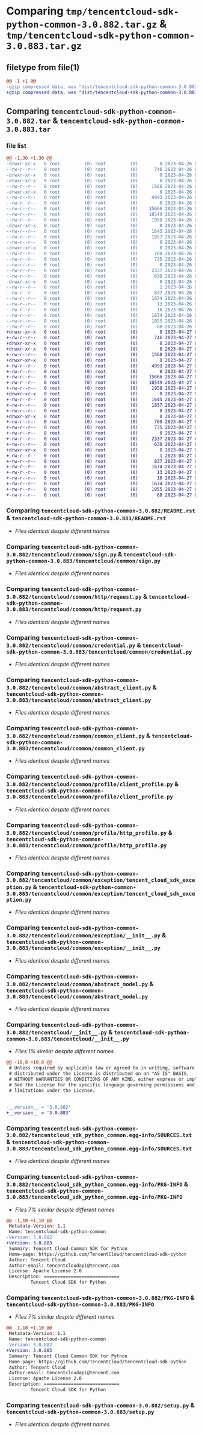 # Comparing `tmp/tencentcloud-sdk-python-common-3.0.882.tar.gz` & `tmp/tencentcloud-sdk-python-common-3.0.883.tar.gz`

## filetype from file(1)

```diff
@@ -1 +1 @@
-gzip compressed data, was "dist/tencentcloud-sdk-python-common-3.0.882.tar", last modified: Wed Apr 26 03:08:54 2023, max compression
+gzip compressed data, was "dist/tencentcloud-sdk-python-common-3.0.883.tar", last modified: Thu Apr 27 00:26:07 2023, max compression
```

## Comparing `tencentcloud-sdk-python-common-3.0.882.tar` & `tencentcloud-sdk-python-common-3.0.883.tar`

### file list

```diff
@@ -1,30 +1,30 @@
-drwxr-xr-x   0 root         (0) root         (0)        0 2023-04-26 03:08:54.000000 tencentcloud-sdk-python-common-3.0.882/
--rw-r--r--   0 root         (0) root         (0)      746 2023-04-26 03:08:54.000000 tencentcloud-sdk-python-common-3.0.882/README.rst
-drwxr-xr-x   0 root         (0) root         (0)        0 2023-04-26 03:08:54.000000 tencentcloud-sdk-python-common-3.0.882/tencentcloud/
-drwxr-xr-x   0 root         (0) root         (0)        0 2023-04-26 03:08:54.000000 tencentcloud-sdk-python-common-3.0.882/tencentcloud/common/
--rw-r--r--   0 root         (0) root         (0)     1568 2023-04-26 03:08:54.000000 tencentcloud-sdk-python-common-3.0.882/tencentcloud/common/sign.py
-drwxr-xr-x   0 root         (0) root         (0)        0 2023-04-26 03:08:54.000000 tencentcloud-sdk-python-common-3.0.882/tencentcloud/common/http/
--rw-r--r--   0 root         (0) root         (0)     4993 2023-04-26 03:08:54.000000 tencentcloud-sdk-python-common-3.0.882/tencentcloud/common/http/request.py
--rw-r--r--   0 root         (0) root         (0)        0 2023-04-26 03:08:54.000000 tencentcloud-sdk-python-common-3.0.882/tencentcloud/common/http/__init__.py
--rw-r--r--   0 root         (0) root         (0)    15666 2023-04-26 03:08:54.000000 tencentcloud-sdk-python-common-3.0.882/tencentcloud/common/credential.py
--rw-r--r--   0 root         (0) root         (0)    18549 2023-04-26 03:08:54.000000 tencentcloud-sdk-python-common-3.0.882/tencentcloud/common/abstract_client.py
--rw-r--r--   0 root         (0) root         (0)     1958 2023-04-26 03:08:54.000000 tencentcloud-sdk-python-common-3.0.882/tencentcloud/common/common_client.py
-drwxr-xr-x   0 root         (0) root         (0)        0 2023-04-26 03:08:54.000000 tencentcloud-sdk-python-common-3.0.882/tencentcloud/common/profile/
--rw-r--r--   0 root         (0) root         (0)     1645 2023-04-26 03:08:54.000000 tencentcloud-sdk-python-common-3.0.882/tencentcloud/common/profile/client_profile.py
--rw-r--r--   0 root         (0) root         (0)     1857 2023-04-26 03:08:54.000000 tencentcloud-sdk-python-common-3.0.882/tencentcloud/common/profile/http_profile.py
--rw-r--r--   0 root         (0) root         (0)        0 2023-04-26 03:08:54.000000 tencentcloud-sdk-python-common-3.0.882/tencentcloud/common/profile/__init__.py
-drwxr-xr-x   0 root         (0) root         (0)        0 2023-04-26 03:08:54.000000 tencentcloud-sdk-python-common-3.0.882/tencentcloud/common/exception/
--rw-r--r--   0 root         (0) root         (0)      760 2023-04-26 03:08:54.000000 tencentcloud-sdk-python-common-3.0.882/tencentcloud/common/exception/tencent_cloud_sdk_exception.py
--rw-r--r--   0 root         (0) root         (0)      735 2023-04-26 03:08:54.000000 tencentcloud-sdk-python-common-3.0.882/tencentcloud/common/exception/__init__.py
--rw-r--r--   0 root         (0) root         (0)        0 2023-04-26 03:08:54.000000 tencentcloud-sdk-python-common-3.0.882/tencentcloud/common/__init__.py
--rw-r--r--   0 root         (0) root         (0)     2337 2023-04-26 03:08:54.000000 tencentcloud-sdk-python-common-3.0.882/tencentcloud/common/abstract_model.py
--rw-r--r--   0 root         (0) root         (0)      630 2023-04-26 03:08:54.000000 tencentcloud-sdk-python-common-3.0.882/tencentcloud/__init__.py
-drwxr-xr-x   0 root         (0) root         (0)        0 2023-04-26 03:08:54.000000 tencentcloud-sdk-python-common-3.0.882/tencentcloud_sdk_python_common.egg-info/
--rw-r--r--   0 root         (0) root         (0)        1 2023-04-26 03:08:54.000000 tencentcloud-sdk-python-common-3.0.882/tencentcloud_sdk_python_common.egg-info/dependency_links.txt
--rw-r--r--   0 root         (0) root         (0)      837 2023-04-26 03:08:54.000000 tencentcloud-sdk-python-common-3.0.882/tencentcloud_sdk_python_common.egg-info/SOURCES.txt
--rw-r--r--   0 root         (0) root         (0)     1674 2023-04-26 03:08:54.000000 tencentcloud-sdk-python-common-3.0.882/tencentcloud_sdk_python_common.egg-info/PKG-INFO
--rw-r--r--   0 root         (0) root         (0)       13 2023-04-26 03:08:54.000000 tencentcloud-sdk-python-common-3.0.882/tencentcloud_sdk_python_common.egg-info/top_level.txt
--rw-r--r--   0 root         (0) root         (0)       16 2023-04-26 03:08:54.000000 tencentcloud-sdk-python-common-3.0.882/tencentcloud_sdk_python_common.egg-info/requires.txt
--rw-r--r--   0 root         (0) root         (0)     1674 2023-04-26 03:08:54.000000 tencentcloud-sdk-python-common-3.0.882/PKG-INFO
--rw-r--r--   0 root         (0) root         (0)     1055 2023-04-26 03:08:54.000000 tencentcloud-sdk-python-common-3.0.882/setup.py
--rw-r--r--   0 root         (0) root         (0)       88 2023-04-26 03:08:54.000000 tencentcloud-sdk-python-common-3.0.882/setup.cfg
+drwxr-xr-x   0 root         (0) root         (0)        0 2023-04-27 00:26:07.000000 tencentcloud-sdk-python-common-3.0.883/
+-rw-r--r--   0 root         (0) root         (0)      746 2023-04-27 00:26:07.000000 tencentcloud-sdk-python-common-3.0.883/README.rst
+drwxr-xr-x   0 root         (0) root         (0)        0 2023-04-27 00:26:07.000000 tencentcloud-sdk-python-common-3.0.883/tencentcloud/
+drwxr-xr-x   0 root         (0) root         (0)        0 2023-04-27 00:26:07.000000 tencentcloud-sdk-python-common-3.0.883/tencentcloud/common/
+-rw-r--r--   0 root         (0) root         (0)     1568 2023-04-27 00:26:07.000000 tencentcloud-sdk-python-common-3.0.883/tencentcloud/common/sign.py
+drwxr-xr-x   0 root         (0) root         (0)        0 2023-04-27 00:26:07.000000 tencentcloud-sdk-python-common-3.0.883/tencentcloud/common/http/
+-rw-r--r--   0 root         (0) root         (0)     4993 2023-04-27 00:26:07.000000 tencentcloud-sdk-python-common-3.0.883/tencentcloud/common/http/request.py
+-rw-r--r--   0 root         (0) root         (0)        0 2023-04-27 00:26:07.000000 tencentcloud-sdk-python-common-3.0.883/tencentcloud/common/http/__init__.py
+-rw-r--r--   0 root         (0) root         (0)    15666 2023-04-27 00:26:07.000000 tencentcloud-sdk-python-common-3.0.883/tencentcloud/common/credential.py
+-rw-r--r--   0 root         (0) root         (0)    18549 2023-04-27 00:26:07.000000 tencentcloud-sdk-python-common-3.0.883/tencentcloud/common/abstract_client.py
+-rw-r--r--   0 root         (0) root         (0)     1958 2023-04-27 00:26:07.000000 tencentcloud-sdk-python-common-3.0.883/tencentcloud/common/common_client.py
+drwxr-xr-x   0 root         (0) root         (0)        0 2023-04-27 00:26:07.000000 tencentcloud-sdk-python-common-3.0.883/tencentcloud/common/profile/
+-rw-r--r--   0 root         (0) root         (0)     1645 2023-04-27 00:26:07.000000 tencentcloud-sdk-python-common-3.0.883/tencentcloud/common/profile/client_profile.py
+-rw-r--r--   0 root         (0) root         (0)     1857 2023-04-27 00:26:07.000000 tencentcloud-sdk-python-common-3.0.883/tencentcloud/common/profile/http_profile.py
+-rw-r--r--   0 root         (0) root         (0)        0 2023-04-27 00:26:07.000000 tencentcloud-sdk-python-common-3.0.883/tencentcloud/common/profile/__init__.py
+drwxr-xr-x   0 root         (0) root         (0)        0 2023-04-27 00:26:07.000000 tencentcloud-sdk-python-common-3.0.883/tencentcloud/common/exception/
+-rw-r--r--   0 root         (0) root         (0)      760 2023-04-27 00:26:07.000000 tencentcloud-sdk-python-common-3.0.883/tencentcloud/common/exception/tencent_cloud_sdk_exception.py
+-rw-r--r--   0 root         (0) root         (0)      735 2023-04-27 00:26:07.000000 tencentcloud-sdk-python-common-3.0.883/tencentcloud/common/exception/__init__.py
+-rw-r--r--   0 root         (0) root         (0)        0 2023-04-27 00:26:07.000000 tencentcloud-sdk-python-common-3.0.883/tencentcloud/common/__init__.py
+-rw-r--r--   0 root         (0) root         (0)     2337 2023-04-27 00:26:07.000000 tencentcloud-sdk-python-common-3.0.883/tencentcloud/common/abstract_model.py
+-rw-r--r--   0 root         (0) root         (0)      630 2023-04-27 00:26:07.000000 tencentcloud-sdk-python-common-3.0.883/tencentcloud/__init__.py
+drwxr-xr-x   0 root         (0) root         (0)        0 2023-04-27 00:26:07.000000 tencentcloud-sdk-python-common-3.0.883/tencentcloud_sdk_python_common.egg-info/
+-rw-r--r--   0 root         (0) root         (0)        1 2023-04-27 00:26:07.000000 tencentcloud-sdk-python-common-3.0.883/tencentcloud_sdk_python_common.egg-info/dependency_links.txt
+-rw-r--r--   0 root         (0) root         (0)      837 2023-04-27 00:26:07.000000 tencentcloud-sdk-python-common-3.0.883/tencentcloud_sdk_python_common.egg-info/SOURCES.txt
+-rw-r--r--   0 root         (0) root         (0)     1674 2023-04-27 00:26:07.000000 tencentcloud-sdk-python-common-3.0.883/tencentcloud_sdk_python_common.egg-info/PKG-INFO
+-rw-r--r--   0 root         (0) root         (0)       13 2023-04-27 00:26:07.000000 tencentcloud-sdk-python-common-3.0.883/tencentcloud_sdk_python_common.egg-info/top_level.txt
+-rw-r--r--   0 root         (0) root         (0)       16 2023-04-27 00:26:07.000000 tencentcloud-sdk-python-common-3.0.883/tencentcloud_sdk_python_common.egg-info/requires.txt
+-rw-r--r--   0 root         (0) root         (0)     1674 2023-04-27 00:26:07.000000 tencentcloud-sdk-python-common-3.0.883/PKG-INFO
+-rw-r--r--   0 root         (0) root         (0)     1055 2023-04-27 00:26:07.000000 tencentcloud-sdk-python-common-3.0.883/setup.py
+-rw-r--r--   0 root         (0) root         (0)       88 2023-04-27 00:26:07.000000 tencentcloud-sdk-python-common-3.0.883/setup.cfg
```

### Comparing `tencentcloud-sdk-python-common-3.0.882/README.rst` & `tencentcloud-sdk-python-common-3.0.883/README.rst`

 * *Files identical despite different names*

### Comparing `tencentcloud-sdk-python-common-3.0.882/tencentcloud/common/sign.py` & `tencentcloud-sdk-python-common-3.0.883/tencentcloud/common/sign.py`

 * *Files identical despite different names*

### Comparing `tencentcloud-sdk-python-common-3.0.882/tencentcloud/common/http/request.py` & `tencentcloud-sdk-python-common-3.0.883/tencentcloud/common/http/request.py`

 * *Files identical despite different names*

### Comparing `tencentcloud-sdk-python-common-3.0.882/tencentcloud/common/credential.py` & `tencentcloud-sdk-python-common-3.0.883/tencentcloud/common/credential.py`

 * *Files identical despite different names*

### Comparing `tencentcloud-sdk-python-common-3.0.882/tencentcloud/common/abstract_client.py` & `tencentcloud-sdk-python-common-3.0.883/tencentcloud/common/abstract_client.py`

 * *Files identical despite different names*

### Comparing `tencentcloud-sdk-python-common-3.0.882/tencentcloud/common/common_client.py` & `tencentcloud-sdk-python-common-3.0.883/tencentcloud/common/common_client.py`

 * *Files identical despite different names*

### Comparing `tencentcloud-sdk-python-common-3.0.882/tencentcloud/common/profile/client_profile.py` & `tencentcloud-sdk-python-common-3.0.883/tencentcloud/common/profile/client_profile.py`

 * *Files identical despite different names*

### Comparing `tencentcloud-sdk-python-common-3.0.882/tencentcloud/common/profile/http_profile.py` & `tencentcloud-sdk-python-common-3.0.883/tencentcloud/common/profile/http_profile.py`

 * *Files identical despite different names*

### Comparing `tencentcloud-sdk-python-common-3.0.882/tencentcloud/common/exception/tencent_cloud_sdk_exception.py` & `tencentcloud-sdk-python-common-3.0.883/tencentcloud/common/exception/tencent_cloud_sdk_exception.py`

 * *Files identical despite different names*

### Comparing `tencentcloud-sdk-python-common-3.0.882/tencentcloud/common/exception/__init__.py` & `tencentcloud-sdk-python-common-3.0.883/tencentcloud/common/exception/__init__.py`

 * *Files identical despite different names*

### Comparing `tencentcloud-sdk-python-common-3.0.882/tencentcloud/common/abstract_model.py` & `tencentcloud-sdk-python-common-3.0.883/tencentcloud/common/abstract_model.py`

 * *Files identical despite different names*

### Comparing `tencentcloud-sdk-python-common-3.0.882/tencentcloud/__init__.py` & `tencentcloud-sdk-python-common-3.0.883/tencentcloud/__init__.py`

 * *Files 1% similar despite different names*

```diff
@@ -10,8 +10,8 @@
 # Unless required by applicable law or agreed to in writing, software
 # distributed under the License is distributed on an "AS IS" BASIS,
 # WITHOUT WARRANTIES OR CONDITIONS OF ANY KIND, either express or implied.
 # See the License for the specific language governing permissions and
 # limitations under the License.
 
 
-__version__ = '3.0.882'
+__version__ = '3.0.883'
```

### Comparing `tencentcloud-sdk-python-common-3.0.882/tencentcloud_sdk_python_common.egg-info/SOURCES.txt` & `tencentcloud-sdk-python-common-3.0.883/tencentcloud_sdk_python_common.egg-info/SOURCES.txt`

 * *Files identical despite different names*

### Comparing `tencentcloud-sdk-python-common-3.0.882/tencentcloud_sdk_python_common.egg-info/PKG-INFO` & `tencentcloud-sdk-python-common-3.0.883/tencentcloud_sdk_python_common.egg-info/PKG-INFO`

 * *Files 7% similar despite different names*

```diff
@@ -1,10 +1,10 @@
 Metadata-Version: 1.1
 Name: tencentcloud-sdk-python-common
-Version: 3.0.882
+Version: 3.0.883
 Summary: Tencent Cloud Common SDK for Python
 Home-page: https://github.com/TencentCloud/tencentcloud-sdk-python
 Author: Tencent Cloud
 Author-email: tencentcloudapi@tencent.com
 License: Apache License 2.0
 Description: ============================
         Tencent Cloud SDK for Python
```

### Comparing `tencentcloud-sdk-python-common-3.0.882/PKG-INFO` & `tencentcloud-sdk-python-common-3.0.883/PKG-INFO`

 * *Files 7% similar despite different names*

```diff
@@ -1,10 +1,10 @@
 Metadata-Version: 1.1
 Name: tencentcloud-sdk-python-common
-Version: 3.0.882
+Version: 3.0.883
 Summary: Tencent Cloud Common SDK for Python
 Home-page: https://github.com/TencentCloud/tencentcloud-sdk-python
 Author: Tencent Cloud
 Author-email: tencentcloudapi@tencent.com
 License: Apache License 2.0
 Description: ============================
         Tencent Cloud SDK for Python
```

### Comparing `tencentcloud-sdk-python-common-3.0.882/setup.py` & `tencentcloud-sdk-python-common-3.0.883/setup.py`

 * *Files identical despite different names*

